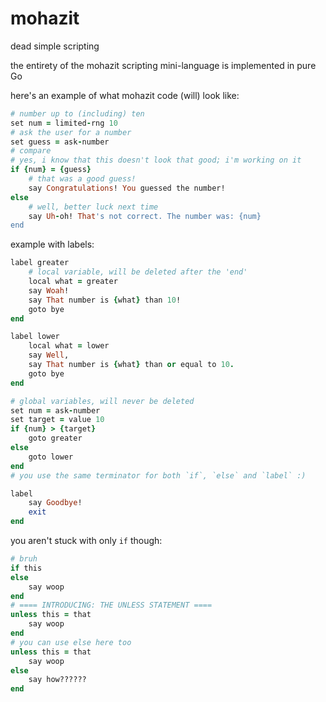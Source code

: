 # mohazit

dead simple scripting

the entirety of the mohazit scripting mini-language is implemented in pure Go

here's an example of what mohazit code (will) look like:

```rb
# number up to (including) ten
set num = limited-rng 10
# ask the user for a number
set guess = ask-number
# compare
# yes, i know that this doesn't look that good; i'm working on it
if {num} = {guess}
    # that was a good guess!
    say Congratulations! You guessed the number!
else
    # well, better luck next time
    say Uh-oh! That's not correct. The number was: {num}
end
```

example with labels:

```rb
label greater
    # local variable, will be deleted after the 'end'
    local what = greater
    say Woah!
    say That number is {what} than 10!
    goto bye
end

label lower
    local what = lower
    say Well,
    say That number is {what} than or equal to 10.
    goto bye
end

# global variables, will never be deleted
set num = ask-number
set target = value 10
if {num} > {target}
    goto greater
else
    goto lower
end
# you use the same terminator for both `if`, `else` and `label` :)

label
    say Goodbye!
    exit
end
```

you aren't stuck with only `if` though:

```rb
# bruh
if this
else
    say woop
end
# ==== INTRODUCING: THE UNLESS STATEMENT ====
unless this = that
    say woop
end
# you can use else here too
unless this = that
    say woop
else
    say how??????
end
```
